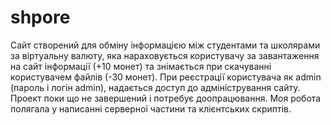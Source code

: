 # shpore
Сайт створений для обміну інформацією між студентами та школярами за віртуальну валюту, яка нараховується користувачу за завантаження на сайт інформації (+10 монет) та знімається при скачуванні користувачем файлів (-30 монет). При реєстрації користувача як admin (пароль і логін admin), надається доступ до адміністрування сайту. Проект поки що не завершений і потребує доопрацювання. Моя робота полягала у написанні серверної частини та клієнтських скриптів.
